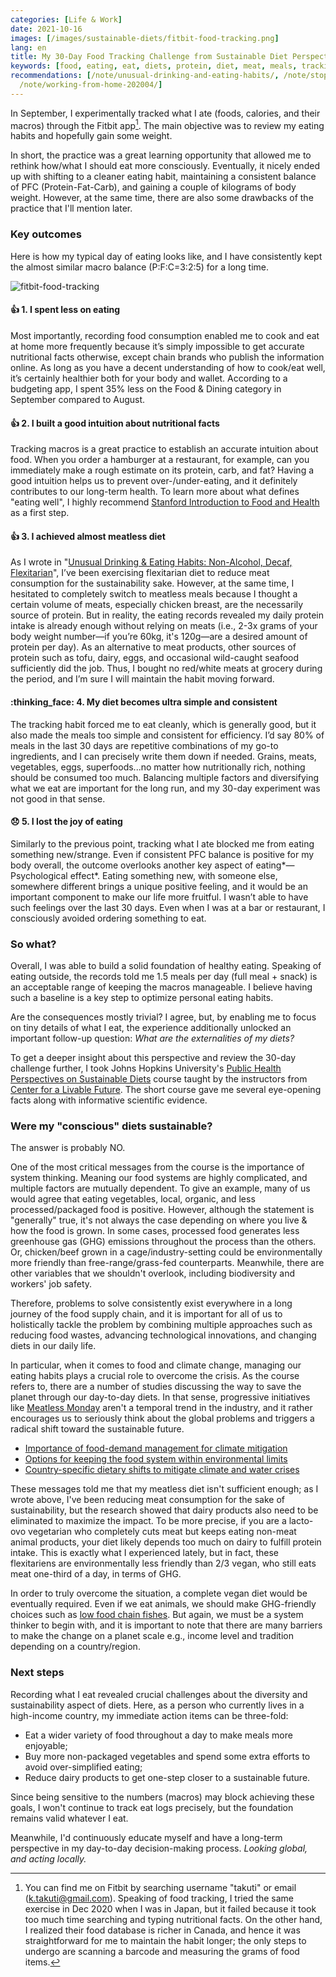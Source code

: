 ```yaml
---
categories: [Life & Work]
date: 2021-10-16
images: [/images/sustainable-diets/fitbit-food-tracking.png]
lang: en
title: My 30-Day Food Tracking Challenge from Sustainable Diet Perspective
keywords: [food, eating, eat, diets, protein, diet, meat, meals, tracking, meats]
recommendations: [/note/unusual-drinking-and-eating-habits/, /note/stop-drinking-alone/,
  /note/working-from-home-202004/]
---
```

 
In September, I experimentally tracked what I ate (foods, calories, and their macros) through the Fitbit app[^1]. The main objective was to review my eating habits and hopefully gain some weight.
 
In short, the practice was a great learning opportunity that allowed me to rethink how/what I should eat more consciously. Eventually, it nicely ended up with shifting to a cleaner eating habit, maintaining a consistent balance of PFC (Protein-Fat-Carb), and gaining a couple of kilograms of body weight. However, at the same time, there are also some drawbacks of the practice that I'll mention later.
 
### Key outcomes
 
Here is how my typical day of eating looks like, and I have consistently kept the almost similar macro balance (P:F:C=3:2:5) for a long time.
 
![fitbit-food-tracking](/images/sustainable-diets/fitbit-food-tracking.png)
 
#### :+1: 1. I spent less on eating
 
Most importantly, recording food consumption enabled me to cook and eat at home more frequently because it’s simply impossible to get accurate nutritional facts otherwise, except chain brands who publish the information online. As long as you have a decent understanding of how to cook/eat well, it’s certainly healthier both for your body and wallet. According to a budgeting app, I spent 35% less on the Food & Dining category in September compared to August.
 
#### :+1: 2. I built a good intuition about nutritional facts
 
Tracking macros is a great practice to establish an accurate intuition about food. When you order a hamburger at a restaurant, for example, can you immediately make a rough estimate on its protein, carb, and fat? Having a good intuition helps us to prevent over-/under-eating, and it definitely contributes to our long-term health. To learn more about what defines "eating well", I highly recommend [Stanford Introduction to Food and Health](https://www.coursera.org/learn/food-and-health) as a first step.
 
#### :+1: 3. I achieved almost meatless diet
 
As I wrote in "[Unusual Drinking & Eating Habits: Non-Alcohol, Decaf, Flexitarian](/note/unusual-drinking-and-eating-habits/)", I’ve been exercising flexitarian diet to reduce meat consumption for the sustainability sake. However, at the same time, I hesitated to completely switch to meatless meals because I thought a certain volume of meats, especially chicken breast, are the necessarily source of protein. But in reality, the eating records revealed my daily protein intake is already enough without relying on meats (i.e., 2-3x grams of your body weight number&mdash;if you’re 60kg, it's 120g&mdash;are a desired amount of protein per day). As an alternative to meat products, other sources of protein such as tofu, dairy, eggs, and occasional wild-caught seafood sufficiently did the job. Thus, I bought no red/white meats at grocery during the period, and I’m sure I will maintain the habit moving forward.
 
#### :thinking_face: 4. My diet becomes ultra simple and consistent
 
The tracking habit forced me to eat cleanly, which is generally good, but it also made the meals too simple and consistent for efficiency. I’d say 80% of meals in the last 30 days are repetitive combinations of my go-to ingredients, and I can precisely write them down if needed. Grains, meats, vegetables, eggs, superfoods...no matter how nutritionally rich, nothing should be consumed too much. Balancing multiple factors and diversifying what we eat are important for the long run, and my 30-day experiment was not good in that sense.
 
#### :disappointed: 5. I lost the joy of eating
 
Similarly to the previous point, tracking what I ate blocked me from eating something new/strange. Even if consistent PFC balance is positive for my body overall, the outcome overlooks another key aspect of eating*&mdash;Psychological effect*. Eating something new, with someone else, somewhere different brings a unique positive feeling, and it would be an important component to make our life more fruitful. I wasn’t able to have such feelings over the last 30 days. Even when I was at a bar or restaurant, I consciously avoided ordering something to eat.
 
### So what?
 
Overall, I was able to build a solid foundation of healthy eating. Speaking of eating outside, the records told me 1.5 meals per day (full meal + snack) is an acceptable range of keeping the macros manageable. I believe having such a baseline is a key step to optimize personal eating habits.
 
Are the consequences mostly trivial? I agree, but, by enabling me to focus on tiny details of what I eat, the experience additionally unlocked an important follow-up question: *What are the externalities of my diets?*
 
To get a deeper insight about this perspective and review the 30-day challenge further, I took Johns Hopkins University's [Public Health Perspectives on Sustainable Diets](https://www.coursera.org/learn/sustainable-diets) course taught by the instructors from [Center for a Livable Future](https://clf.jhsph.edu/). The short course gave me several eye-opening facts along with informative scientific evidence.
 
### Were my "conscious" diets sustainable?
 
The answer is probably NO.
 
One of the most critical messages from the course is the importance of system thinking. Meaning our food systems are highly complicated, and multiple factors are mutually dependent. To give an example, many of us would agree that eating vegetables, local, organic, and less processed/packaged food is positive. However, although the statement is "generally" true, it's not always the case depending on where you live & how the food is grown. In some cases, processed food generates less greenhouse gas (GHG) emissions throughout the process than the others. Or, chicken/beef grown in a cage/industry-setting could be environmentally more friendly than free-range/grass-fed counterparts. Meanwhile, there are other variables that we shouldn't overlook, including biodiversity and workers' job safety.
 
Therefore, problems to solve consistently exist everywhere in a long journey of the food supply chain, and it is important for all of us to holistically tackle the problem by combining multiple approaches such as reducing food wastes, advancing technological innovations, and changing diets in our daily life.
 
In particular, when it comes to food and climate change, managing our eating habits plays a crucial role to overcome the crisis. As the course refers to, there are a number of studies discussing the way to save the planet through our day-to-day diets. In that sense, progressive initiatives like [Meatless Monday](https://www.mondaycampaigns.org/meatless-monday) aren't a temporal trend in the industry, and it rather encourages us to seriously think about the global problems and triggers a radical shift toward the sustainable future.
 
- [Importance of food-demand management for climate mitigation](https://www.nature.com/articles/nclimate2353)
- [Options for keeping the food system within environmental limits](https://www.nature.com/articles/s41586-018-0594-0)
- [Country-specific dietary shifts to mitigate climate and water crises](https://clf.jhsph.edu/publications/country-specific-dietary-shifts-mitigate-climate-and-water-crises)
 
These messages told me that my meatless diet isn't sufficient enough; as I wrote above, I've been reducing meat consumption for the sake of sustainability, but the research showed that dairy products also need to be eliminated to maximize the impact. To be more precise, if you are a lacto-ovo vegetarian who completely cuts meat but keeps eating non-meat animal products, your diet likely depends too much on dairy to fulfill protein intake. This is exactly what I experienced lately, but in fact, these flexitariens are environmentally less friendly than 2/3 vegan, who still eats meat one-third of a day, in terms of GHG.
 
In order to truly overcome the situation, a complete vegan diet would be eventually required. Even if we eat animals, we should make GHG-friendly choices such as [low food chain fishes](https://well.blogs.nytimes.com/2009/07/15/choosing-sustainable-toxin-free-seafood/). But again, we must be a system thinker to begin with, and it is important to note that there are many barriers to make the change on a planet scale e.g., income level and tradition depending on a country/region.
 
### Next steps
 
Recording what I eat revealed crucial challenges about the diversity and sustainability aspect of diets. Here, as a person who currently lives in a high-income country, my immediate action items can be three-fold:
 
- Eat a wider variety of food throughout a day to make meals more enjoyable;
- Buy more non-packaged vegetables and spend some extra efforts to avoid over-simplified eating;
- Reduce dairy products to get one-step closer to a sustainable future.
 
Since being sensitive to the numbers (macros) may block achieving these goals, I won't continue to track eat logs precisely, but the foundation remains valid whatever I eat.
 
Meanwhile, I'd continuously educate myself and have a long-term perspective in my day-to-day decision-making process. *Looking global, and acting locally.*
 
[^1]: You can find me on Fitbit by searching username "takuti" or email (k.takuti@gmail.com). Speaking of food tracking, I tried the same exercise in Dec 2020 when I was in Japan, but it failed because it took too much time searching and typing nutritional facts. On the other hand, I realized their food database is richer in Canada, and hence it was straightforward for me to maintain the habit longer; the only steps to undergo are scanning a barcode and measuring the grams of food items.
 